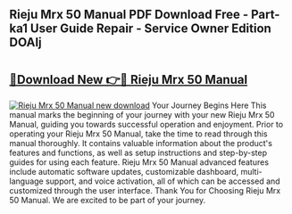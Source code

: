 ## Rieju Mrx 50 Manual PDF Download Free - Part-ka1 User Guide Repair - Service Owner Edition DOAIj

# <h2><a href="http://bc5267.oget.top/?id=Rieju+Mrx+50+Manual">🔗Download New 👉🔴 Rieju Mrx 50 Manual</a></h2>

[![Rieju Mrx 50 Manual new download](https://i.imgur.com/5g1atiW.png)](http://bc5267.oget.top/?id=Rieju+Mrx+50+Manual)
Your Journey Begins Here This manual marks the beginning of your journey with your new Rieju Mrx 50 Manual, guiding you towards successful operation and enjoyment. Prior to operating your Rieju Mrx 50 Manual, take the time to read through this manual thoroughly. It contains valuable information about the product's features and functions, as well as setup instructions and step-by-step guides for using each feature. Rieju Mrx 50 Manual advanced features include automatic software updates, customizable dashboard, multi-language support, and voice activation, all of which can be accessed and customized through the user interface. Thank You for Choosing Rieju Mrx 50 Manual. We are excited to be part of your journey.
